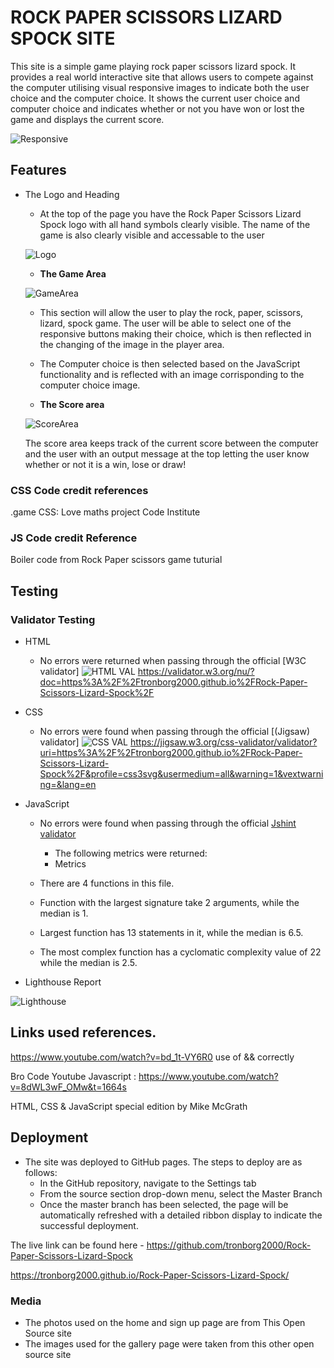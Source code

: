 # ROCK PAPER SCISSORS LIZARD SPOCK SITE 
This site is a simple game playing rock paper scissors lizard spock. It provides a real world interactive site that allows users to compete against the computer utilising visual responsive images to indicate both the user choice and the computer choice. It shows the current user choice and computer choice and indicates whether or not you have won or lost the game and displays the current score. 

![Responsive](assets/images/all-devices-black.jpg)

## Features 
- The Logo and Heading 
    - At the top of the page you have the Rock Paper Scissors Lizard Spock logo with all hand symbols clearly visible. The name of the game is also clearly visible and accessable to the user
    
   ![Logo](assets/images/header.jpg)

   - __The Game Area__

   ![GameArea](assets/images/gamearea.jpg)

  - This section will allow the user to play the rock, paper, scissors, lizard, spock game. The user will be able to select one of the responsive buttons making their choice, which is then reflected in the changing of the image in the player area. 
  - The Computer choice is then selected based on the JavaScript functionality and is reflected with an image corrisponding to the computer choice image. 

  - __The Score area__

  ![ScoreArea](assets/images/scorearea.jpg)

    The score area keeps track of the current score between the computer and the user with an output message at the top letting the user know whether or not it is a win, lose or draw!

### CSS Code credit references 
.game CSS: Love maths project Code Institute 

### JS Code credit Reference 
Boiler code from Rock Paper scissors game tuturial 

## Testing 




### Validator Testing 

- HTML
    - No errors were returned when passing through the official [W3C validator] 
    ![HTML VAL](assets/images/validatorhtml.jpg)
    https://validator.w3.org/nu/?doc=https%3A%2F%2Ftronborg2000.github.io%2FRock-Paper-Scissors-Lizard-Spock%2F
- CSS
    - No errors were found when passing through the official [(Jigsaw) validator]
    ![CSS VAL](assets/images/CSSval.jpg)
    https://jigsaw.w3.org/css-validator/validator?uri=https%3A%2F%2Ftronborg2000.github.io%2FRock-Paper-Scissors-Lizard-Spock%2F&profile=css3svg&usermedium=all&warning=1&vextwarning=&lang=en


- JavaScript
    - No errors were found when passing through the official [Jshint validator](https://jshint.com/)
      - The following metrics were returned: 
      - Metrics
    - There are 4 functions in this file.

    - Function with the largest signature take 2 arguments, while the median is 1.

    - Largest function has 13 statements in it, while the median is 6.5.

    - The most complex function has a cyclomatic complexity value of 22 while the median is 2.5.

- Lighthouse Report 

![Lighthouse](assets/images/lighthouse.jpg)


## Links used references. 

https://www.youtube.com/watch?v=bd_1t-VY6R0 use of && correctly 

Bro Code Youtube Javascript : https://www.youtube.com/watch?v=8dWL3wF_OMw&t=1664s

HTML, CSS & JavaScript special edition by Mike McGrath

## Deployment


- The site was deployed to GitHub pages. The steps to deploy are as follows: 
  - In the GitHub repository, navigate to the Settings tab 
  - From the source section drop-down menu, select the Master Branch
  - Once the master branch has been selected, the page will be automatically refreshed with a detailed ribbon display to indicate the successful deployment. 

The live link can be found here - https://github.com/tronborg2000/Rock-Paper-Scissors-Lizard-Spock

https://tronborg2000.github.io/Rock-Paper-Scissors-Lizard-Spock/


### Media

- The photos used on the home and sign up page are from This Open Source site
- The images used for the gallery page were taken from this other open source site



